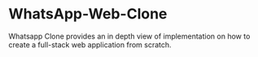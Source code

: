 # WhatsApp-Web-Clone
 Whatsapp Clone provides an in depth view of implementation on how to create a full-stack web application from scratch.

